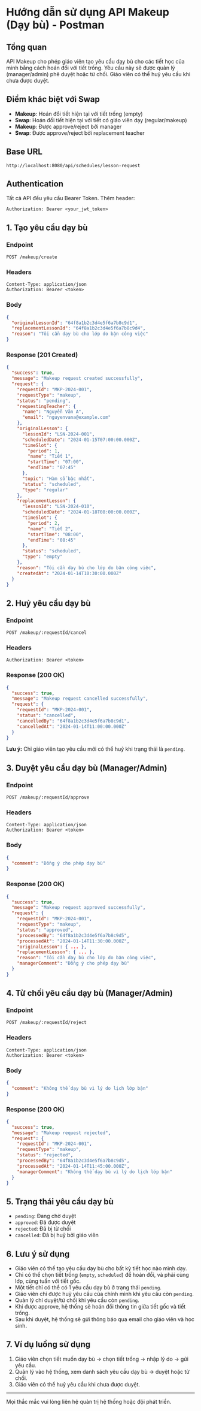 # Hướng dẫn sử dụng API Makeup (Dạy bù) - Postman

## Tổng quan

API Makeup cho phép giáo viên tạo yêu cầu dạy bù cho các tiết học của mình bằng cách hoán đổi với tiết trống. Yêu cầu này sẽ được quản lý (manager/admin) phê duyệt hoặc từ chối. Giáo viên có thể huỷ yêu cầu khi chưa được duyệt.

## Điểm khác biệt với Swap

- **Makeup**: Hoán đổi tiết hiện tại với tiết trống (empty)
- **Swap**: Hoán đổi tiết hiện tại với tiết có giáo viên dạy (regular/makeup)
- **Makeup**: Được approve/reject bởi manager
- **Swap**: Được approve/reject bởi replacement teacher

## Base URL

```
http://localhost:8080/api/schedules/lesson-request
```

## Authentication

Tất cả API đều yêu cầu Bearer Token. Thêm header:

```
Authorization: Bearer <your_jwt_token>
```

## 1. Tạo yêu cầu dạy bù

### Endpoint

```
POST /makeup/create
```

### Headers

```
Content-Type: application/json
Authorization: Bearer <token>
```

### Body

```json
{
  "originalLessonId": "64f8a1b2c3d4e5f6a7b8c9d1",
  "replacementLessonId": "64f8a1b2c3d4e5f6a7b8c9d4",
  "reason": "Tôi cần dạy bù cho lớp do bận công việc"
}
```

### Response (201 Created)

```json
{
  "success": true,
  "message": "Makeup request created successfully",
  "request": {
    "requestId": "MKP-2024-001",
    "requestType": "makeup",
    "status": "pending",
    "requestingTeacher": {
      "name": "Nguyễn Văn A",
      "email": "nguyenvana@example.com"
    },
    "originalLesson": {
      "lessonId": "LSN-2024-001",
      "scheduledDate": "2024-01-15T07:00:00.000Z",
      "timeSlot": {
        "period": 1,
        "name": "Tiết 1",
        "startTime": "07:00",
        "endTime": "07:45"
      },
      "topic": "Hàm số bậc nhất",
      "status": "scheduled",
      "type": "regular"
    },
    "replacementLesson": {
      "lessonId": "LSN-2024-010",
      "scheduledDate": "2024-01-18T08:00:00.000Z",
      "timeSlot": {
        "period": 2,
        "name": "Tiết 2",
        "startTime": "08:00",
        "endTime": "08:45"
      },
      "status": "scheduled",
      "type": "empty"
    },
    "reason": "Tôi cần dạy bù cho lớp do bận công việc",
    "createdAt": "2024-01-14T10:30:00.000Z"
  }
}
```

## 2. Huỷ yêu cầu dạy bù

### Endpoint

```
POST /makeup/:requestId/cancel
```

### Headers

```
Authorization: Bearer <token>
```

### Response (200 OK)

```json
{
  "success": true,
  "message": "Makeup request cancelled successfully",
  "request": {
    "requestId": "MKP-2024-001",
    "status": "cancelled",
    "cancelledBy": "64f8a1b2c3d4e5f6a7b8c9d1",
    "cancelledAt": "2024-01-14T11:00:00.000Z"
  }
}
```

**Lưu ý:** Chỉ giáo viên tạo yêu cầu mới có thể huỷ khi trạng thái là `pending`.

## 3. Duyệt yêu cầu dạy bù (Manager/Admin)

### Endpoint

```
POST /makeup/:requestId/approve
```

### Headers

```
Content-Type: application/json
Authorization: Bearer <token>
```

### Body

```json
{
  "comment": "Đồng ý cho phép dạy bù"
}
```

### Response (200 OK)

```json
{
  "success": true,
  "message": "Makeup request approved successfully",
  "request": {
    "requestId": "MKP-2024-001",
    "requestType": "makeup",
    "status": "approved",
    "processedBy": "64f8a1b2c3d4e5f6a7b8c9d5",
    "processedAt": "2024-01-14T11:30:00.000Z",
    "originalLesson": { ... },
    "replacementLesson": { ... },
    "reason": "Tôi cần dạy bù cho lớp do bận công việc",
    "managerComment": "Đồng ý cho phép dạy bù"
  }
}
```

## 4. Từ chối yêu cầu dạy bù (Manager/Admin)

### Endpoint

```
POST /makeup/:requestId/reject
```

### Headers

```
Content-Type: application/json
Authorization: Bearer <token>
```

### Body

```json
{
  "comment": "Không thể dạy bù vì lý do lịch lớp bận"
}
```

### Response (200 OK)

```json
{
  "success": true,
  "message": "Makeup request rejected",
  "request": {
    "requestId": "MKP-2024-001",
    "requestType": "makeup",
    "status": "rejected",
    "processedBy": "64f8a1b2c3d4e5f6a7b8c9d5",
    "processedAt": "2024-01-14T11:45:00.000Z",
    "managerComment": "Không thể dạy bù vì lý do lịch lớp bận"
  }
}
```

## 5. Trạng thái yêu cầu dạy bù

- `pending`: Đang chờ duyệt
- `approved`: Đã được duyệt
- `rejected`: Đã bị từ chối
- `cancelled`: Đã bị huỷ bởi giáo viên

## 6. Lưu ý sử dụng

- Giáo viên có thể tạo yêu cầu dạy bù cho bất kỳ tiết học nào mình dạy.
- Chỉ có thể chọn tiết trống (`empty`, `scheduled`) để hoán đổi, và phải cùng lớp, cùng tuần với tiết gốc.
- Một tiết chỉ có thể có 1 yêu cầu dạy bù ở trạng thái `pending`.
- Giáo viên chỉ được huỷ yêu cầu của chính mình khi yêu cầu còn `pending`.
- Quản lý chỉ duyệt/từ chối khi yêu cầu còn `pending`.
- Khi được approve, hệ thống sẽ hoán đổi thông tin giữa tiết gốc và tiết trống.
- Sau khi duyệt, hệ thống sẽ gửi thông báo qua email cho giáo viên và học sinh.

## 7. Ví dụ luồng sử dụng

1. Giáo viên chọn tiết muốn dạy bù → chọn tiết trống → nhập lý do → gửi yêu cầu.
2. Quản lý vào hệ thống, xem danh sách yêu cầu dạy bù → duyệt hoặc từ chối.
3. Giáo viên có thể huỷ yêu cầu khi chưa được duyệt.

---

Mọi thắc mắc vui lòng liên hệ quản trị hệ thống hoặc đội phát triển.
